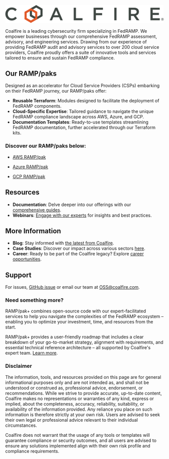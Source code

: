 ![Coalfire](coalfire_logo.png)

Coalfire is a leading cybersecurity firm specializing in FedRAMP. We empower businesses through our comprehensive FedRAMP assessment, advisory, and engineering services. Drawing from our experience of providing FedRAMP audit and advisory services to over 200 cloud service providers, Coalfire proudly offers a suite of innovative tools and services tailored to ensure and sustain FedRAMP compliance.

## Our RAMP/paks

Designed as an accelerator for Cloud Service Providers (CSPs) embarking on their FedRAMP journey, our RAMP/paks offer:

- **Reusable Terraform**: Modules designed to facilitate the deployment of FedRAMP components.
- **Cloud-Specific Expertise**: Tailored guidance to navigate the unique FedRAMP compliance landscape across AWS, Azure, and GCP.
- **Documentation Templates**: Ready-to-use templates streamlining FedRAMP documentation, further accelerated through our Terraform kits.

### Discover our RAMP/paks below:

- [AWS RAMP/pak](https://github.com/Coalfire-CF/Coalfire-AWS-RAMPpak)

- [Azure RAMP/pak](https://github.com/Coalfire-CF/Coalfire-Azure-RAMPpak)

- [GCP RAMP/pak](https://github.com/Coalfire-CF/Coalfire-GCP-RAMPpak)

## Resources

- **Documentation**: Delve deeper into our offerings with our [comprehensive guides](https://www.coalfire.com/services/fedramp/ramp-pak-documentation).
- **Webinars**: [Engage with our experts](https://www.coalfire.com/insights/resources?type=f-webinar) for insights and best practices.

## More Information

- **Blog**: Stay informed with [the latest from Coalfire](https://www.coalfire.com/the-coalfire-blog).
- **Case Studies**: Discover our impact across various sectors [here](LINK_TO_CASE_STUDIES).
- **Career**: Ready to be part of the Coalfire legacy? Explore [career opportunities](https://www.coalfire.com/about/careers).

## Support

For issues,  [GitHub issue](https://github.com/Coalfire-CF/.github/issues) or email our team at [OSS@coalfire.com](mailto:OSS@coalfire.com).

### Need something more?

RAMP/pak+ combines open-source code with our expert-facilitated services to help you navigate the complexities of the FedRAMP ecosystem – enabling you to optimize your investment, time, and resources from the start.

RAMP/pak+ provides a user-friendly roadmap that includes a clear breakdown of your go-to-market strategy, alignment with requirements, and essential technical reference architecture – all supported by Coalfire's expert team. [Learn more](https://coalfire.com/services/fedramp/fedramp-advisory).

### Disclaimer

The information, tools, and resources provided on this page are for general informational purposes only and are not intended as, and shall not be understood or construed as, professional advice, endorsement, or recommendations. While we strive to provide accurate, up-to-date content, Coalfire makes no representations or warranties of any kind, express or implied, about the completeness, accuracy, reliability, suitability, or availability of the information provided. Any reliance you place on such information is therefore strictly at your own risk. Users are advised to seek their own legal or professional advice relevant to their individual circumstances.

Coalfire does not warrant that the usage of any tools or templates will guarantee compliance or security outcomes, and all users are advised to ensure any solutions implemented align with their own risk profile and compliance requirements.
